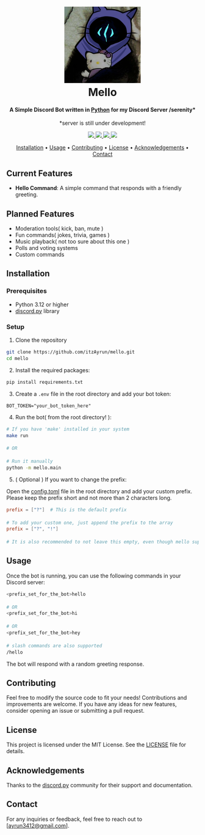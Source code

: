 <h1 align="center">
    <br>
    <a href=""><img src="./assets/mello_pfp.jpg" width="200"></a>
    <br>
    Mello
    <br>
</h1>

<h4 align="center">A Simple Discord Bot written in <a href="https://www.python.org" target="_blank">Python</a> for my Discord Server /serenity*</a></h4>
<p align="center">*server is still under development!</p>

<p align="center">
    <a href="https://www.python.org">
        <img src="https://img.shields.io/badge/Python%20Version-3.12%2B-blue?style=flat&logo=python">
    </a>
        <a href="https://github.com/Rapptz/discord.py">
        <img src="https://img.shields.io/pypi/v/discord.py?style=flat&logo=discord&label=discord.py">
    </a>
    <a href="https://github.com/python-poetry/poetry">
        <img src="https://img.shields.io/pypi/v/poetry?style=flat&logo=poetry&label=Poetry">
    </a>
    <a href="https://github.com/itzAyrun/mello">
        <img src="https://img.shields.io/github/commit-activity/w/itzAyrun/mello?style=flat&logo=gitforwindows">
    </a>
</p>

<p align="center">
    <a href="#installation">Installation</a> •
    <a href="#Usage">Usage</a> •
    <a href="#contributing">Contributing</a> •
    <a href="#license">License</a> •
    <a href="#acknowledgements">Acknowledgements</a> •
    <a href="#contact">Contact</a>
</p>

## Current Features

- **Hello Command**: A simple command that responds with a friendly greeting.

## Planned Features

- Moderation tools( kick, ban, mute )
- Fun commands( jokes, trivia, games )
- Music playback( not too sure about this one )
- Polls and voting systems
- Custom commands

## Installation

### Prerequisites

- Python 3.12 or higher
- [discord.py](https://github.com/Rapptz/discord.py) library

### Setup

1. Clone the repository


```bash
git clone https://github.com/itzAyrun/mello.git
cd mello
```

2. Install the required packages:

```bash
pip install requirements.txt
```

3. Create a `.env` file in the root directory and add your bot token:


```env
BOT_TOKEN="your_bot_token_here"
```

4. Run the bot( from the root directory! ):

```bash
# If you have 'make' installed in your system
make run

# OR

# Run it manually
python -m mello.main
```

5. ( Optional ) If you want to change the prefix:

Open the [config.toml](./config.toml) file in the root directory and add your custom prefix. Please keep the prefix short and not more than 2 characters long.

```toml
prefix = ["?"]  # This is the default prefix

# To add your custom one, just append the prefix to the array
prefix = ["?", "!"]

# It is also recommended to not leave this empty, even though mello supports both slash and text commands
```

## Usage

Once the bot is running, you can use the following commands in your Discord server:


```bash
<prefix_set_for_the_bot>hello

# OR
<prefix_set_for_the_bot>hi

# OR
<prefix_set_for_the_bot>hey

# slash commands are also supported
/hello
```

The bot will respond with a random greeting response.

## Contributing

Feel free to modify the source code to fit your needs! Contributions and improvements are welcome.
If you have any ideas for new features, consider opening an issue or submitting a pull request.

## License

This project is licensed under the MIT License. See the [LICENSE](./LICENSE) file for details.

## Acknowledgements

Thanks to the [discord.py](https://github.com/Rapptz/discord.py) community for their support and documentation.

## Contact

For any inquiries or feedback, feel free to reach out to [ayrun3412@gmail.com].
